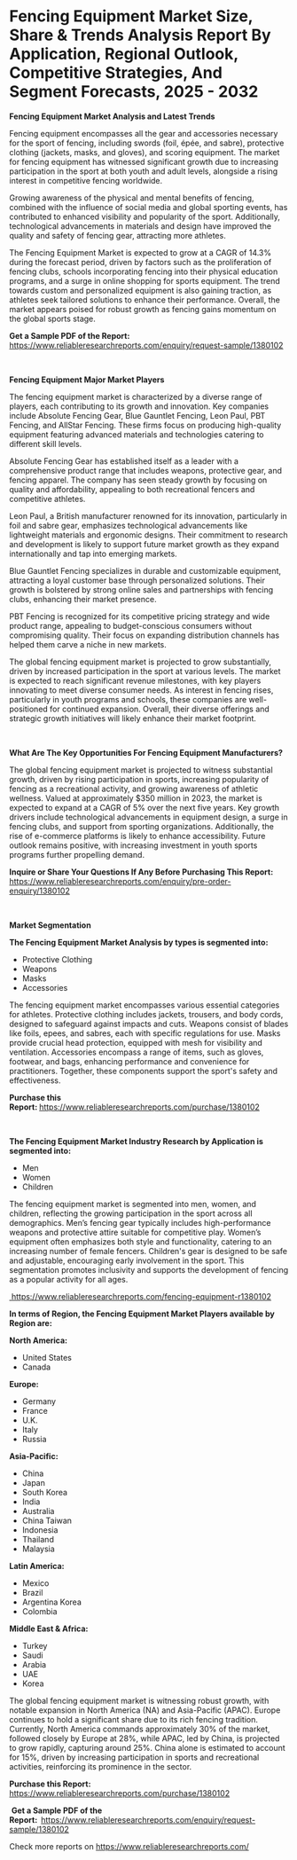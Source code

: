 <p><h1>Fencing Equipment Market Size, Share & Trends Analysis Report By Application, Regional Outlook, Competitive Strategies, And Segment Forecasts, 2025 - 2032</h1></p><p><strong>Fencing Equipment Market Analysis and Latest Trends</strong></p>
<p><p>Fencing equipment encompasses all the gear and accessories necessary for the sport of fencing, including swords (foil, épée, and sabre), protective clothing (jackets, masks, and gloves), and scoring equipment. The market for fencing equipment has witnessed significant growth due to increasing participation in the sport at both youth and adult levels, alongside a rising interest in competitive fencing worldwide. </p><p>Growing awareness of the physical and mental benefits of fencing, combined with the influence of social media and global sporting events, has contributed to enhanced visibility and popularity of the sport. Additionally, technological advancements in materials and design have improved the quality and safety of fencing gear, attracting more athletes. </p><p>The Fencing Equipment Market is expected to grow at a CAGR of 14.3% during the forecast period, driven by factors such as the proliferation of fencing clubs, schools incorporating fencing into their physical education programs, and a surge in online shopping for sports equipment. The trend towards custom and personalized equipment is also gaining traction, as athletes seek tailored solutions to enhance their performance. Overall, the market appears poised for robust growth as fencing gains momentum on the global sports stage.</p></p>
<p><strong>Get a Sample PDF of the Report:&nbsp;</strong> <a href="https://www.reliableresearchreports.com/enquiry/request-sample/1380102?utm_campaign=2333&utm_medium=2&utm_source=Github&utm_content=ia&utm_term=09022025&utm_id=fencing-equipment">https://www.reliableresearchreports.com/enquiry/request-sample/1380102</a></p>
<p>&nbsp;</p>
<p><strong>Fencing Equipment Major Market Players</strong></p>
<p><p>The fencing equipment market is characterized by a diverse range of players, each contributing to its growth and innovation. Key companies include Absolute Fencing Gear, Blue Gauntlet Fencing, Leon Paul, PBT Fencing, and AllStar Fencing. These firms focus on producing high-quality equipment featuring advanced materials and technologies catering to different skill levels.</p><p>Absolute Fencing Gear has established itself as a leader with a comprehensive product range that includes weapons, protective gear, and fencing apparel. The company has seen steady growth by focusing on quality and affordability, appealing to both recreational fencers and competitive athletes. </p><p>Leon Paul, a British manufacturer renowned for its innovation, particularly in foil and sabre gear, emphasizes technological advancements like lightweight materials and ergonomic designs. Their commitment to research and development is likely to support future market growth as they expand internationally and tap into emerging markets.</p><p>Blue Gauntlet Fencing specializes in durable and customizable equipment, attracting a loyal customer base through personalized solutions. Their growth is bolstered by strong online sales and partnerships with fencing clubs, enhancing their market presence.</p><p>PBT Fencing is recognized for its competitive pricing strategy and wide product range, appealing to budget-conscious consumers without compromising quality. Their focus on expanding distribution channels has helped them carve a niche in new markets.</p><p>The global fencing equipment market is projected to grow substantially, driven by increased participation in the sport at various levels. The market is expected to reach significant revenue milestones, with key players innovating to meet diverse consumer needs. As interest in fencing rises, particularly in youth programs and schools, these companies are well-positioned for continued expansion. Overall, their diverse offerings and strategic growth initiatives will likely enhance their market footprint.</p></p>
<p>&nbsp;</p>
<p><strong>What Are The Key Opportunities For Fencing Equipment Manufacturers?</strong></p>
<p><p>The global fencing equipment market is projected to witness substantial growth, driven by rising participation in sports, increasing popularity of fencing as a recreational activity, and growing awareness of athletic wellness. Valued at approximately $350 million in 2023, the market is expected to expand at a CAGR of 5% over the next five years. Key growth drivers include technological advancements in equipment design, a surge in fencing clubs, and support from sporting organizations. Additionally, the rise of e-commerce platforms is likely to enhance accessibility. Future outlook remains positive, with increasing investment in youth sports programs further propelling demand.</p></p>
<p><strong>Inquire or Share Your Questions If Any Before Purchasing This Report:</strong> <a href="https://www.reliableresearchreports.com/enquiry/pre-order-enquiry/1380102?utm_campaign=2333&utm_medium=2&utm_source=Github&utm_content=ia&utm_term=09022025&utm_id=fencing-equipment">https://www.reliableresearchreports.com/enquiry/pre-order-enquiry/1380102</a></p>
<p>&nbsp;</p>
<p><strong>Market Segmentation</strong></p>
<p><strong>The Fencing Equipment Market Analysis by types is segmented into:</strong></p>
<p><ul><li>Protective Clothing</li><li>Weapons</li><li>Masks</li><li>Accessories</li></ul></p>
<p><p>The fencing equipment market encompasses various essential categories for athletes. Protective clothing includes jackets, trousers, and body cords, designed to safeguard against impacts and cuts. Weapons consist of blades like foils, epees, and sabres, each with specific regulations for use. Masks provide crucial head protection, equipped with mesh for visibility and ventilation. Accessories encompass a range of items, such as gloves, footwear, and bags, enhancing performance and convenience for practitioners. Together, these components support the sport's safety and effectiveness.</p></p>
<p><strong>Purchase this Report:&nbsp;</strong><a href="https://www.reliableresearchreports.com/purchase/1380102?utm_campaign=2333&utm_medium=2&utm_source=Github&utm_content=ia&utm_term=09022025&utm_id=fencing-equipment">https://www.reliableresearchreports.com/purchase/1380102</a></p>
<p>&nbsp;</p>
<p><strong>The Fencing Equipment Market Industry Research by Application is segmented into:</strong></p>
<p><ul><li>Men</li><li>Women</li><li>Children</li></ul></p>
<p><p>The fencing equipment market is segmented into men, women, and children, reflecting the growing participation in the sport across all demographics. Men’s fencing gear typically includes high-performance weapons and protective attire suitable for competitive play. Women’s equipment often emphasizes both style and functionality, catering to an increasing number of female fencers. Children's gear is designed to be safe and adjustable, encouraging early involvement in the sport. This segmentation promotes inclusivity and supports the development of fencing as a popular activity for all ages.</p></p>
<p><a href="https://www.reliableresearchreports.com/fencing-equipment-r1380102?utm_campaign=2333&utm_medium=2&utm_source=Github&utm_content=ia&utm_term=09022025&utm_id=fencing-equipment">&nbsp;https://www.reliableresearchreports.com/fencing-equipment-r1380102</a></p>
<p><strong>In terms of Region, the Fencing Equipment Market Players available by Region are:</strong></p>
<p>
    <p> <strong> North America: </strong>
        <ul>
            <li>United States</li>
            <li>Canada</li>
        </ul>
        </p> 
    <p> <strong> Europe: </strong>
        <ul>
            <li>Germany</li>
            <li>France</li>
            <li>U.K.</li>
            <li>Italy</li>
            <li>Russia</li>
        </ul>
        </p> 
    <p> <strong> Asia-Pacific: </strong>
        <ul>
            <li>China</li>
            <li>Japan</li>
            <li>South Korea</li>
            <li>India</li>
            <li>Australia</li>
            <li>China Taiwan</li>
            <li>Indonesia</li>
            <li>Thailand</li>
            <li>Malaysia</li>
        </ul>
        </p> 
    <p> <strong> Latin America: </strong>
        <ul>
            <li>Mexico</li>
            <li>Brazil</li>
            <li>Argentina Korea</li>
            <li>Colombia</li>
        </ul>
        </p> 
    <p> <strong> Middle East & Africa: </strong>
        <ul>
            <li>Turkey</li>
            <li>Saudi</li>
            <li>Arabia</li>
            <li>UAE</li>
            <li>Korea</li>
        </ul>
    </p>
    </p>
<p><p>The global fencing equipment market is witnessing robust growth, with notable expansion in North America (NA) and Asia-Pacific (APAC). Europe continues to hold a significant share due to its rich fencing tradition. Currently, North America commands approximately 30% of the market, followed closely by Europe at 28%, while APAC, led by China, is projected to grow rapidly, capturing around 25%. China alone is estimated to account for 15%, driven by increasing participation in sports and recreational activities, reinforcing its prominence in the sector.</p></p>
<p><strong>Purchase this Report: </strong><a href="https://www.reliableresearchreports.com/purchase/1380102?utm_campaign=2333&utm_medium=2&utm_source=Github&utm_content=ia&utm_term=09022025&utm_id=fencing-equipment">https://www.reliableresearchreports.com/purchase/1380102</a></p>
<p>&nbsp;<strong>Get a Sample PDF of the Report:&nbsp;&nbsp;</strong><a href="https://www.reliableresearchreports.com/enquiry/request-sample/1380102?utm_campaign=2333&utm_medium=2&utm_source=Github&utm_content=ia&utm_term=09022025&utm_id=fencing-equipment">https://www.reliableresearchreports.com/enquiry/request-sample/1380102</a></p>
<p><strong></strong></p>
<p>Check more reports on <a href="https://www.reliableresearchreports.com/?utm_campaign=2333&utm_medium=2&utm_source=Github&utm_content=ia&utm_term=09022025&utm_id=fencing-equipment">https://www.reliableresearchreports.com/</a></p>